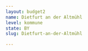 ```yaml
---
layout: budget2
name: Dietfurt an der Altmühl
level: kommune
state: BY
slug: Dietfurt-an-der-Altmühl

---
```



